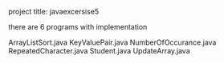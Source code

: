 project title:
javaexcersise5

there are 6 programs with implementation

ArrayListSort.java
KeyValuePair.java
NumberOfOccurance.java
RepeatedCharacter.java
Student.java
UpdateArray.java
